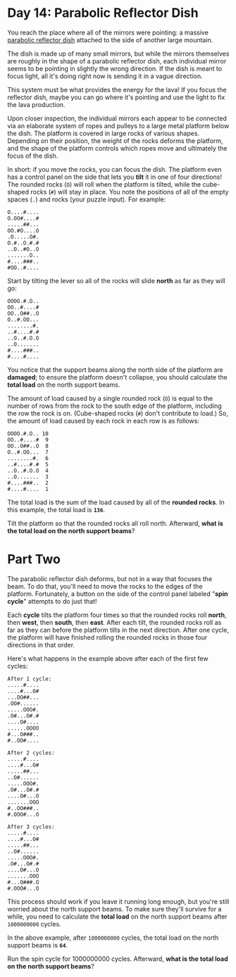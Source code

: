 # Day 14: Parabolic Reflector Dish
You reach the place where all of the mirrors were pointing: a massive 
[parabolic reflector dish](https://en.wikipedia.org/wiki/Parabolic_reflector) attached to the side of another large 
mountain.

The dish is made up of many small mirrors, but while the mirrors themselves are roughly in the shape of a parabolic 
reflector dish, each individual mirror seems to be pointing in slightly the wrong direction. If the dish is meant to 
focus light, all it's doing right now is sending it in a vague direction.

This system must be what provides the energy for the lava! If you focus the reflector dish, maybe you can go where 
it's pointing and use the light to fix the lava production.

Upon closer inspection, the individual mirrors each appear to be connected via an elaborate system of ropes and pulleys 
to a large metal platform below the dish. The platform is covered in large rocks of various shapes. Depending on their 
position, the weight of the rocks deforms the platform, and the shape of the platform controls which ropes move and 
ultimately the focus of the dish.

In short: if you move the rocks, you can focus the dish. The platform even has a control panel on the side that lets 
you **tilt** it in one of four directions! The rounded rocks (`O`) will roll when the platform is tilted, while the 
cube-shaped rocks (`#`) will stay in place. You note the positions of all of the empty spaces (`.`) and rocks (your 
puzzle input). For example:
```
O....#....
O.OO#....#
.....##...
OO.#O....O
.O.....O#.
O.#..O.#.#
..O..#O..O
.......O..
#....###..
#OO..#....
```
Start by tilting the lever so all of the rocks will slide **north** as far as they will go:
```
OOOO.#.O..
OO..#....#
OO..O##..O
O..#.OO...
........#.
..#....#.#
..O..#.O.O
..O.......
#....###..
#....#....
```
You notice that the support beams along the north side of the platform are **damaged**; to ensure the platform doesn't 
collapse, you should calculate the **total load** on the north support beams.

The amount of load caused by a single rounded rock (`O`) is equal to the number of rows from the rock to the south edge 
of the platform, including the row the rock is on. (Cube-shaped rocks (`#`) don't contribute to load.) So, the amount 
of load caused by each rock in each row is as follows:
```
OOOO.#.O.. 10
OO..#....#  9
OO..O##..O  8
O..#.OO...  7
........#.  6
..#....#.#  5
..O..#.O.O  4
..O.......  3
#....###..  2
#....#....  1
```
The total load is the sum of the load caused by all of the **rounded rocks**. In this example, the total load is 
**`136`**.

Tilt the platform so that the rounded rocks all roll north. Afterward, **what is the total load on the north support 
beams**?

# Part Two
The parabolic reflector dish deforms, but not in a way that focuses the beam. To do that, you'll need to move the rocks 
to the edges of the platform. Fortunately, a button on the side of the control panel labeled "**spin cycle**" attempts 
to do just that!

Each **cycle** tilts the platform four times so that the rounded rocks roll **north**, then **west**, then **south**, 
then **east**. After each tilt, the rounded rocks roll as far as they can before the platform tilts in the next 
direction. After one cycle, the platform will have finished rolling the rounded rocks in those four directions in that 
order.

Here's what happens in the example above after each of the first few cycles:
```
After 1 cycle:
.....#....
....#...O#
...OO##...
.OO#......
.....OOO#.
.O#...O#.#
....O#....
......OOOO
#...O###..
#..OO#....

After 2 cycles:
.....#....
....#...O#
.....##...
..O#......
.....OOO#.
.O#...O#.#
....O#...O
.......OOO
#..OO###..
#.OOO#...O

After 3 cycles:
.....#....
....#...O#
.....##...
..O#......
.....OOO#.
.O#...O#.#
....O#...O
.......OOO
#...O###.O
#.OOO#...O
```
This process should work if you leave it running long enough, but you're still worried about the north support beams. 
To make sure they'll survive for a while, you need to calculate the **total load** on the north support beams after 
`1000000000` cycles.

In the above example, after `1000000000` cycles, the total load on the north support beams is **`64`**.

Run the spin cycle for 1000000000 cycles. Afterward, **what is the total load on the north support beams**?

